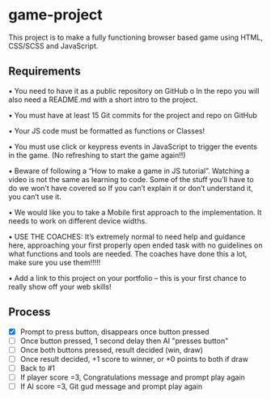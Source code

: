 # game-project

This project is to make a fully functioning browser based game using HTML, CSS/SCSS and JavaScript.


## Requirements ##

• You need to have it as a public repository on GitHub
  o In the repo you will also need a README.md with a short intro to the project.
  
• You must have at least 15 Git commits for the project and repo on GitHub

• Your JS code must be formatted as functions or Classes!

• You must use click or keypress events in JavaScript to trigger the events in the game.
  (No refreshing to start the game again!!)
  
• Beware of following a “How to make a game in JS tutorial”. Watching a video is not the
  same as learning to code. Some of the stuff you’ll have to do we won’t have covered so
  If you can’t explain it or don’t understand it, you can’t use it.
  
• We would like you to take a Mobile first approach to the implementation. It needs to
  work on different device widths.
  
• USE THE COACHES: It’s extremely normal to need help and guidance here, approaching
  your first properly open ended task with no guidelines on what functions and tools are
  needed. The coaches have done this a lot, make sure you use them!!!!!
  
• Add a link to this project on your portfolio – this is your first chance to really show off
  your web skills!


## Process ##

- [x] Prompt to press button, disappears once button pressed
- [ ] Once button pressed, 1 second delay then AI "presses button"
- [ ] Once both buttons pressed, result decided (win, draw)
- [ ] Once result decided, +1 score to winner, or +0 points to both if draw
- [ ] Back to #1
- [ ] If player score =3, Congratulations message and prompt play again
- [ ] If AI score =3, Git gud message and prompt play again
